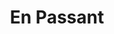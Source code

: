 --- 
title: "En Passant"
publishdate: "2019-2-27T16:48:46+02:00"
src: "https://365manga.net/manga/en-passant"
image: "https://data.365manga.net/images/thumbnails/30413-en-passant.jpg"
description: " Verde, a powerful and secret organization that controls the world has a new leader. The only thing that stands in its way is an unlikely character, Kujou Shin, the king of pessimists. He has no attachments to anything or anyone and feels no hesitation at dying. He is unwillingly dragged into a fight for the most powerful position in the world, the leader of Verde. What will…"
---